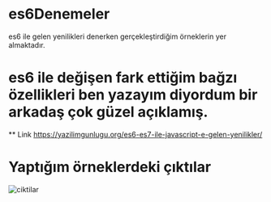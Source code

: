# es6Denemeler
es6 ile gelen yenilikleri denerken gerçekleştirdiğim örneklerin yer almaktadır.
# es6 ile değişen fark ettiğim bağzı özellikleri ben yazayım diyordum bir arkadaş çok güzel açıklamış.
** Link https://yazilimgunlugu.org/es6-es7-ile-javascript-e-gelen-yenilikler/
# Yaptığım örneklerdeki çıktılar
![ciktilar](https://user-images.githubusercontent.com/13600735/27135605-a0749e82-5121-11e7-88d8-4bb5641ff3e3.png)
